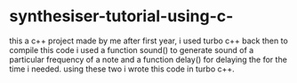 # synthesiser-tutorial-using-c-
this a c++ project made by me after first year, i used turbo c++ back then to compile this code
i used a function sound() to generate sound of a particular frequency of a note and a function delay() for delaying the for the time i needed.
using these two i wrote this code in turbo c++.
